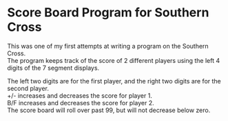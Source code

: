 <h1>Score Board Program for Southern Cross</h1>
This was one of my first attempts at writing a program on the Southern Cross.  <br />
The program keeps track of the score of 2 different players using the left 4 digits of the 7 segment displays.<p>
The left two digits are for the first player, and the right two digits are for the second player.<br />
+/- increases and decreases the score for player 1.<br />
B/F increases and decreases the score for player 2.<br />
The score board will roll over past 99, but will not decrease below zero.<br />
